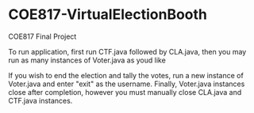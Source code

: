 # COE817-VirtualElectionBooth
COE817 Final Project

To run application, first run CTF.java followed by CLA.java, then you may run as many instances of Voter.java as youd like

If you wish to end the election and tally the votes, run a new instance of Voter.java and enter "exit" as the username.
Finally, Voter.java instances close after completion, however you must manually close CLA.java and CTF.java instances.
